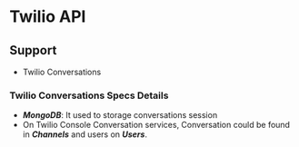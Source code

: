 # Twilio API

## Support
- Twilio Conversations

### Twilio Conversations Specs Details
- ***MongoDB***: It used to storage conversations session
- On Twilio Console Conversation services, Conversation could be found in ***Channels*** and users on ***Users***.